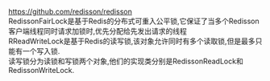 https://github.com/redisson/redisson  
RedissonFairLock是基于Redis的分布式可重入公平锁,它保证了当多个Redisson客户端线程同时请求加锁时,优先分配给先发出请求的线程   
RReadWriteLock是基于Redis的读写锁,该对象允许同时有多个读取锁,但是最多只能有一个写入锁.  
读写锁分为读锁和写锁两个对象,他们的实现类分别是RedissonReadLock和RedissonWriteLock.   

